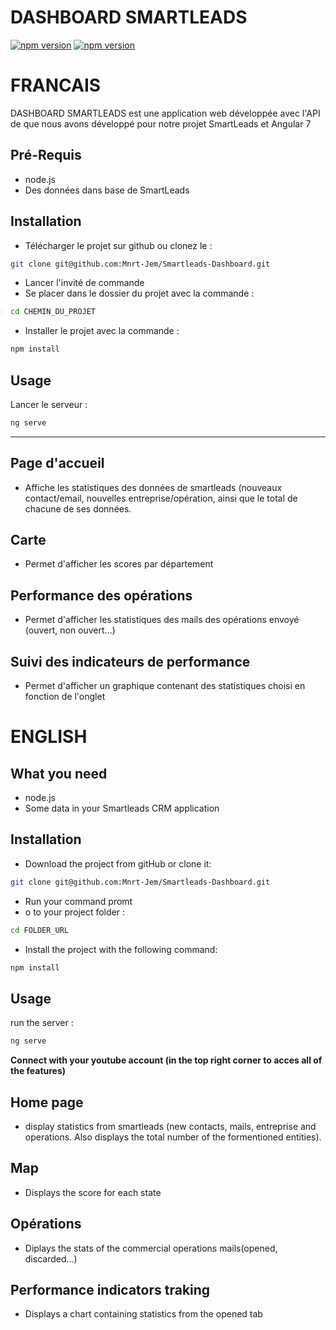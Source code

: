 
# DASHBOARD SMARTLEADS
[![npm version](https://img.shields.io/badge/node.js-10.15.0-green.svg)](https://img.shields.io/badge/node.js-10.15.0-green.svg) [![npm version](https://img.shields.io/badge/npm%20package-7.0.6-green.svg)](https://img.shields.io/badge/npm%20package-7.0.6-green.svg) 



# FRANCAIS



DASHBOARD SMARTLEADS est une application web développée avec l'API de que nous avons développé pour notre projet SmartLeads et Angular 7

## Pré-Requis
- node.js
- Des données dans base de SmartLeads

## Installation

- Télécharger le projet sur github ou clonez le : 

```bash
git clone git@github.com:Mnrt-Jem/Smartleads-Dashboard.git
```
- Lancer l'invité de commande
- Se placer dans le dossier du projet avec la commande :

```bash
cd CHEMIN_DU_PROJET
```
- Installer le projet avec la commande :

```bash
npm install
```

## Usage
Lancer le serveur :
```python
ng serve
```

****

## Page d'accueil
- Affiche les statistiques des données de smartleads (nouveaux contact/email, nouvelles entreprise/opération, ainsi que le total de chacune de ses données.

## Carte
- Permet d'afficher les scores par département

## Performance des opérations
- Permet d'afficher les statistiques des mails des opérations envoyé (ouvert, non ouvert...)

## Suivi des indicateurs de performance
- Permet d'afficher un graphique contenant des statistiques choisi en fonction de l'onglet



# ENGLISH


## What you need
- node.js
- Some data in your Smartleads CRM application

## Installation

- Download the project from gitHub or clone it: 

```bash
git clone git@github.com:Mnrt-Jem/Smartleads-Dashboard.git
```
- Run your command promt
- o to your project folder :

```bash
cd FOLDER_URL
```
- Install the project with the following command:

```bash
npm install
```

## Usage
run the server :
```python
ng serve
```

**Connect with your youtube account (in the top right corner to acces all of the features)**

## Home page
- display statistics from smartleads (new contacts, mails, entreprise and operations. Also displays the total number of the formentioned entities).

## Map
- Displays the score for each state

## Opérations
- Diplays the stats of the commercial operations mails(opened, discarded...)

## Performance indicators traking
- Displays a chart containing statistics from the opened tab 



